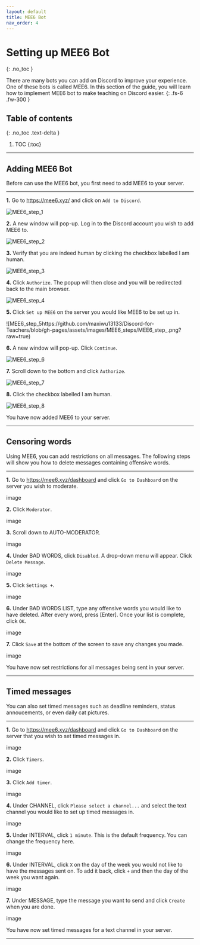 ```yaml
---
layout: default
title: MEE6 Bot
nav_order: 4
---
```


# Setting up MEE6 Bot
{: .no_toc }

There are many bots you can add on Discord to improve your experience. One of these bots is called MEE6. In this section of the guide, you will learn how to implement MEE6 bot to make teaching on Discord easier.
{: .fs-6 .fw-300 }

## Table of contents
{: .no_toc .text-delta }

1. TOC
{:toc}

---

## Adding MEE6 Bot

Before can use the MEE6 bot, you first need to add MEE6 to your server.

---

**1.** Go to https://mee6.xyz/ and click on `Add to Discord`.

![MEE6_step_1](https://github.com/maxiwu13133/Discord-for-Teachers/blob/gh-pages/assets/images/MEE6_steps/MEE6_step_1.png?raw=true)

**2.** A new window will pop-up. Log in to the Discord account you wish to add MEE6 to.

![MEE6_step_2](https://github.com/maxiwu13133/Discord-for-Teachers/blob/gh-pages/assets/images/MEE6_steps/MEE6_step_2.png?raw=true)

**3.** Verify that you are indeed human by clicking the checkbox labelled I am human.

![MEE6_step_3](https://github.com/maxiwu13133/Discord-for-Teachers/blob/gh-pages/assets/images/MEE6_steps/MEE6_step_3.png?raw=true)

**4.** Click `Authorize`. The popup will then close and you will be redirected back to the main browser.

![MEE6_step_4](https://github.com/maxiwu13133/Discord-for-Teachers/blob/gh-pages/assets/images/MEE6_steps/MEE6_step_4.png?raw=true)

**5.** Click `Set up MEE6` on the server you would like MEE6 to be set up in.

![MEE6_step_5https://github.com/maxiwu13133/Discord-for-Teachers/blob/gh-pages/assets/images/MEE6_steps/MEE6_step_.png?raw=true)

**6.** A new window will pop-up. Click `Continue`.

![MEE6_step_6](https://github.com/maxiwu13133/Discord-for-Teachers/blob/gh-pages/assets/images/MEE6_steps/MEE6_step_6.png?raw=true)

**7.** Scroll down to the bottom and click `Authorize`.

![MEE6_step_7](https://github.com/maxiwu13133/Discord-for-Teachers/blob/gh-pages/assets/images/MEE6_steps/MEE6_step_7.png?raw=true)

**8.** Click the checkbox labelled I am human.

![MEE6_step_8](https://github.com/maxiwu13133/Discord-for-Teachers/blob/gh-pages/assets/images/MEE6_steps/MEE6_step_8.png?raw=true)

You have now added MEE6 to your server.

---

## Censoring words

Using MEE6, you can add restrictions on all messages. The following steps will show you how to delete messages containing offensive words.

---

**1.** Go to https://mee6.xyz/dashboard and click `Go to Dashboard` on the server you wish to moderate.

image

**2.** Click `Moderator`.

image

**3.** Scroll down to AUTO-MODERATOR.

image

**4.** Under BAD WORDS, click `Disabled`. A drop-down menu will appear. Click `Delete Message`.

image

**5.** Click `Settings +`.

image

**6.** Under BAD WORDS LIST, type any offensive words you would like to have deleted. After every word, press [Enter]. Once your list is complete, click `OK`.

image

**7.** Click `Save` at the bottom of the screen to save any changes you made.

image

You have now set restrictions for all messages being sent in your server.

---

## Timed messages

You can also set timed messages such as deadline reminders, status annoucements, or even daily cat pictures.

---

**1.** Go to https://mee6.xyz/dashboard and click `Go to Dashboard` on the server that you wish to set timed messages in.

image

**2.** Click `Timers`.

image

**3.** Click `Add timer`.

image

**4.** Under CHANNEL, click `Please select a channel...` and select the text channel you would like to set up timed messages in.

image

**5.** Under INTERVAL, click `1 minute`. This is the default frequency. You can change the frequency here.

image

**6.** Under INTERVAL, click `X` on the day of the week you would not like to have the messages sent on. To add it back, click `+` and then the day of the week you want again.

image

**7.** Under MESSAGE, type the message you want to send and click `Create` when you are done.

image

You have now set timed messages for a text channel in your server.

---
